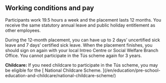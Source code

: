 ##  Working conditions and pay

Participants work 19.5 hours a week and the placement lasts 12 months. You
receive the same statutory annual leave and public holiday entitlement as
other employees.

During the 12-month placement, you can have up to 2 days’ uncertified sick
leave and 7 days’ certified sick leave. When the placement finishes, you
should sign on again with your local Intreo Centre or Social Welfare Branch
Office. You cannot participate in the Tús scheme again for 3 years.

**Childcare:** If you need childcare to participate in the Tús scheme, you may
be eligible for the [ National Childcare Scheme. ](/en/education/pre-school-
education-and-childcare/national-childcare-scheme/)
